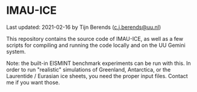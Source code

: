 # IMAU-ICE

Last updated: 2021-02-16 by Tijn Berends (c.j.berends@uu.nl)

This repository contains the source code of IMAU-ICE, as well as a few scripts for compiling and running the code locally and on the UU Gemini system.

Note: the built-in EISMINT benchmark experiments can be run with this. In order to run "realistic" simulations of Greenland, Antarctica, or the Laurentide / Eurasian ice sheets, you need the proper input files. Contact me if you want those.
